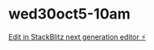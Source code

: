 # wed30oct5-10am

[Edit in StackBlitz next generation editor ⚡️](https://stackblitz.com/~/github.com/huuullluuulll/wed30oct5-10am)